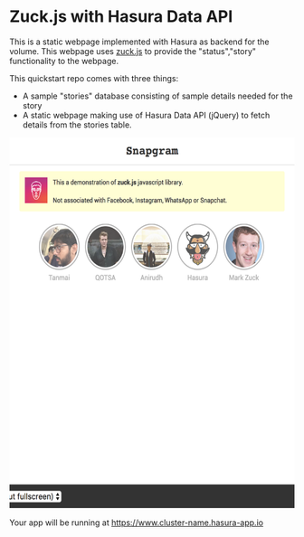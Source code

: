 # Zuck.js with Hasura Data API

This is a static webpage implemented with Hasura as backend for the volume. This webpage uses [zuck.js](https://github.com/ramon82/zuck.js/) to provide the "status","story" functionality to the webpage.

This quickstart repo comes with three things:
* A sample "stories" database consisting of sample details needed for the story
* A static webpage making use of Hasura Data API (jQuery) to fetch details from the stories table.

![Preview](https://github.com/anirudhmurali/zuckjs-stories/blob/master/stories.png)

Your app will be running at https://www.cluster-name.hasura-app.io
